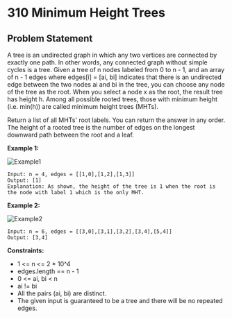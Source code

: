 # 310 Minimum Height Trees
## Problem Statement
A tree is an undirected graph in which any two vertices are connected by exactly one path. In other words, any connected graph without simple cycles is a tree.
Given a tree of n nodes labeled from 0 to n - 1, and an array of n - 1 edges where edges[i] = [ai, bi] indicates that there is an undirected edge between the two nodes ai and bi in the tree, you can choose any node of the tree as the root. When you select a node x as the root, the result tree has height h. Among all possible rooted trees, those with minimum height (i.e. min(h))  are called minimum height trees (MHTs).

Return a list of all MHTs' root labels. You can return the answer in any order.
The height of a rooted tree is the number of edges on the longest downward path between the root and a leaf.

**Example 1:**

![Example1](https://github.com/thangarajn1992/leetcode_solutions/blob/main/310_Minimum_Height_Trees/310_example1.png)

```text
Input: n = 4, edges = [[1,0],[1,2],[1,3]]
Output: [1]
Explanation: As shown, the height of the tree is 1 when the root is the node with label 1 which is the only MHT.
```


**Example 2:**

![Example2](https://github.com/thangarajn1992/leetcode_solutions/blob/main/310_Minimum_Height_Trees/310_example2.png)

```text
Input: n = 6, edges = [[3,0],[3,1],[3,2],[3,4],[5,4]]
Output: [3,4]
```

**Constraints:**

* 1 <= n <= 2 * 10^4
* edges.length == n - 1
* 0 <= ai, bi < n
* ai != bi
* All the pairs (ai, bi) are distinct.
* The given input is guaranteed to be a tree and there will be no repeated edges.
